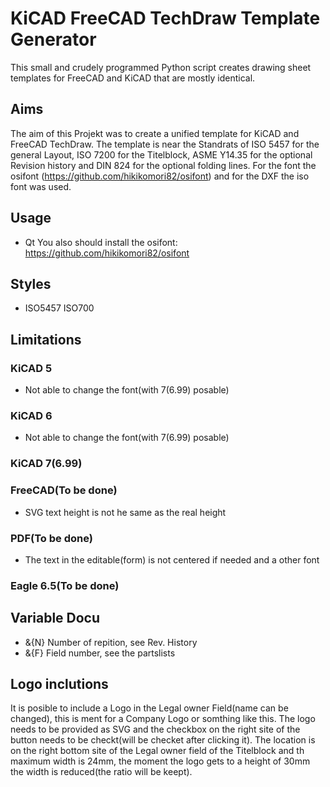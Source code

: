 # KiCAD FreeCAD TechDraw Template Generator
This small and crudely programmed Python script creates drawing sheet templates for FreeCAD and KiCAD that are mostly identical.
## Aims
The aim of this Projekt was to create a unified template for KiCAD and FreeCAD TechDraw. The template is near the Standrats of ISO 5457 for the general Layout, ISO 7200 for the Titelblock, ASME Y14.35 for the optional Revision history and DIN 824 for the optional folding lines. For the font the osifont (https://github.com/hikikomori82/osifont) and for the DXF the iso font was used.
##  Usage
- Qt
You also should install the osifont: https://github.com/hikikomori82/osifont
## Styles
- ISO5457 ISO700
## Limitations
### KiCAD 5
- Not able to change the font(with 7(6.99) posable)

### KiCAD 6
- Not able to change the font(with 7(6.99) posable)

### KiCAD 7(6.99)

### FreeCAD(To be done)
- SVG text height is not he same as the real height

### PDF(To be done)
- The text in the editable(form) is not centered if needed and a other font

### Eagle 6.5(To be done)

## Variable Docu
- &{N} Number of repition, see Rev. History
- &{F} Field number, see the partslists

## Logo inclutions
It is posible to include a Logo in the Legal owner Field(name can be changed), this is ment for a Company Logo or somthing like this. The logo needs to be provided as SVG and the checkbox on the right site of the button needs to be checkt(will be checket after clicking it). The location is on the right bottom site of the Legal owner field of the Titelblock and th maximum width is 24mm, the moment the logo gets to a height of 30mm the width is reduced(the ratio will be keept).
